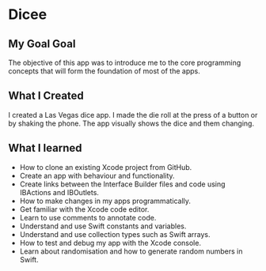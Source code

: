 # Dicee

## My Goal Goal

The objective of this app was to introduce me to the core programming concepts that will form the foundation of most of the apps. 

## What I Created

I created a Las Vegas dice app. I made the die roll at the press of a button or by shaking the phone. The app visually shows the dice and them changing.

## What I learned

* How to clone an existing Xcode project from GitHub.
* Create an app with behaviour and functionality.
* Create links between the Interface Builder files and code using IBActions and IBOutlets.
* How to make changes in my apps programmatically.
* Get familiar with the Xcode code editor.
* Learn to use comments to annotate code.
* Understand and use Swift constants and variables.
* Understand and use collection types such as Swift arrays.
* How to test and debug my app with the Xcode console.
* Learn about randomisation and how to generate random numbers in Swift.
